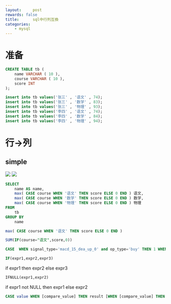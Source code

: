 ```yaml
---
layout:     post
rewards: false
title:      sql中行列互換
categories:
    - mysql
---
```


# 准备
```sql
CREATE TABLE tb (
	name VARCHAR ( 10 ),
	course VARCHAR ( 10 ),
	score INT
);
```

```sql
insert into tb values('张三' , '语文' , 74);
insert into tb values('张三' , '数学' , 83); 
insert into tb values('张三' , '物理' , 93);
insert into tb values('李四' , '语文' , 74);
insert into tb values('李四' , '数学' , 84);
insert into tb values('李四' , '物理' , 94); 
```
# 行->列

## simple
<span class='gp-2'>
    <img src='https://ws3.sinaimg.cn/large/006tKfTcgy1g1id6vgherj30bi08ijrc.jpg' />
    <img src='https://ws4.sinaimg.cn/large/006tKfTcgy1g1id84e8qsj30fs04oq2s.jpg' />
</span>

```sql
SELECT
	name AS name,
	max( CASE course WHEN '语文' THEN score ELSE 0 END ) 语文,
	max( CASE course WHEN '数学' THEN score ELSE 0 END ) 数学,
	max( CASE course WHEN '物理' THEN score ELSE 0 END ) 物理 
FROM
	tb
GROUP BY
	name
```


```sql
max( CASE course WHEN '语文' THEN score ELSE 0 END )

SUM(IF(course="语文",score,0))

CASE  WHEN signal_type='macd_15_dea_up_0' and op_type='buy' THEN 1 WHEN  signal_type='macd_15_dea_up_0' and op_type='sell' THEN -1  ELSE 0 END as macd_15_dea_up_0
```

```sql
IF(expr1,expr2,expr3)
```
if expr1 then expr2 else expr3

```sql
IFNULL(expr1,expr2)
```
if expr1 not NULL then expr1 else expr2

```sql
CASE value WHEN [compare_value] THEN result [WHEN [compare_value] THEN result ...] [ELSE result] END
```
